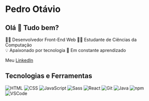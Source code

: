 # Pedro Otávio

## Olá 👋 Tudo bem?

👨‍💻 Desenvolvedor Front-End Web 
👨‍🎓 Estudante de Ciências da Computação  
💡 Apaixonado por tecnologia
🌱 Em constante aprendizado

Meu [LinkedIn](https://www.linkedin.com/in/pedro-otavio-bezerra/)

## Tecnologias e Ferramentas
![HTML](https://img.shields.io/badge/-HTML-orange?style=flat-square&logo=html5&logoColor=white) 
![CSS](https://img.shields.io/badge/-CSS-blue?style=flat-square&logo=css3&logoColor=white) 
![JavaScript](https://img.shields.io/badge/-JavaScript-yellow?style=flat-square&logo=javascript&logoColor=white) 
![Sass](https://img.shields.io/badge/-Sass-pink?style=flat-square&logo=sass&logoColor=white) 
![React](https://img.shields.io/badge/-React-blue?style=flat-square&logo=react&logoColor=white) 
![Git](https://img.shields.io/badge/-Git-orange?style=flat-square&logo=git&logoColor=white) 
![Java](https://img.shields.io/badge/-Java-red?style=flat-square&logo=java&logoColor=white) 
![npm](https://img.shields.io/badge/-npm-red?style=flat-square&logo=npm&logoColor=white) 
![VSCode](https://img.shields.io/badge/-VSCode-blueviolet?style=flat-square&logo=visual-studio-code&logoColor=white)

